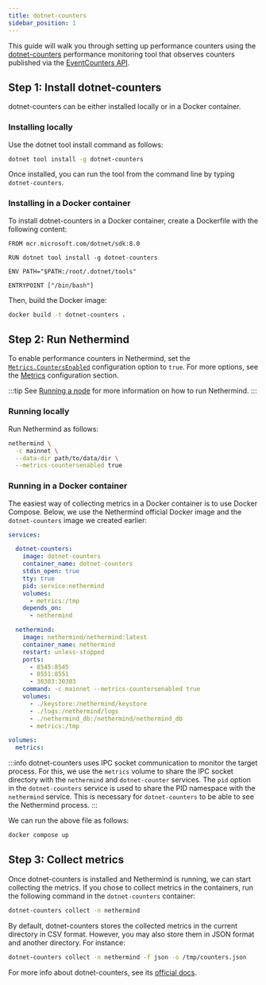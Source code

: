 ```yaml
---
title: dotnet-counters
sidebar_position: 1
---
```


This guide will walk you through setting up performance counters using the [dotnet-counters](https://learn.microsoft.com/en-us/dotnet/core/diagnostics/dotnet-counters) performance monitoring tool that observes counters published via the [EventCounters API](https://learn.microsoft.com/en-us/dotnet/api/system.diagnostics.tracing.eventcounter).

## Step 1: Install dotnet-counters

dotnet-counters can be either installed locally or in a Docker container.

### Installing locally

Use the dotnet tool install command as follows:

```bash
dotnet tool install -g dotnet-counters
```

Once installed, you can run the tool from the command line by typing `dotnet-counters`.


### Installing in a Docker container

To install dotnet-counters in a Docker container, create a Dockerfile with the following content:

```docker title="Dockerfile"
FROM mcr.microsoft.com/dotnet/sdk:8.0

RUN dotnet tool install -g dotnet-counters

ENV PATH="$PATH:/root/.dotnet/tools"

ENTRYPOINT ["/bin/bash"]
```

Then, build the Docker image:

```bash
docker build -t dotnet-counters .
```

## Step 2: Run Nethermind

To enable performance counters in Nethermind, set the [`Metrics.CountersEnabled`](../../fundamentals/configuration.md#metrics-countersenabled) configuration option to `true`. For more options, see the [Metrics](../../fundamentals/configuration.md#metrics) configuration section.

:::tip
See [Running a node](../../get-started/running-node/running-node.md) for more information on how to run Nethermind.
:::

### Running locally

Run Nethermind as follows:

```bash
nethermind \
  -c mainnet \
  --data-dir path/to/data/dir \
  --metrics-countersenabled true
```

### Running in a Docker container

The easiest way of collecting metrics in a Docker container is to use Docker Compose. Below, we use the Nethermind official Docker image and the `dotnet-counters` image we created earlier:

```yaml title="docker-compose.yml"
services:

  dotnet-counters:
    image: dotnet-counters
    container_name: dotnet-counters
    stdin_open: true
    tty: true
    pid: service:nethermind
    volumes:
      - metrics:/tmp
    depends_on:
      - nethermind

  nethermind:
    image: nethermind/nethermind:latest
    container_name: nethermind
    restart: unless-stopped
    ports:
      - 8545:8545
      - 8551:8551
      - 30303:30303
    command: -c mainnet --metrics-countersenabled true
    volumes:
      - ./keystore:/nethermind/keystore
      - ./logs:/nethermind/logs
      - ./nethermind_db:/nethermind/nethermind_db
      - metrics:/tmp

volumes:
  metrics:
```

:::info
dotnet-counters uses IPC socket communication to monitor the target process. For this, we use the `metrics` volume to share the IPC socket directory with the `nethermind` and `dotnet-counter` services. The `pid` option in the `dotnet-counters` service is used to share the PID namespace with the `nethermind` service. This is necessary for `dotnet-counters` to be able to see the Nethermind process.
:::

We can run the above file as follows:

```bash
docker compose up
```

## Step 3: Collect metrics

Once dotnet-counters is installed and Nethermind is running, we can start collecting the metrics. If you chose to collect metrics in the containers, run the following command in the `dotnet-counters` container:

```bash
dotnet-counters collect -n nethermind
```

By default, dotnet-counters stores the collected metrics in the current directory in CSV format. However, you may also store them in JSON format and another directory. For instance:

```bash
dotnet-counters collect -n nethermind -f json -o /tmp/counters.json
```

For more info about dotnet-counters, see its [official docs](https://learn.microsoft.com/en-us/dotnet/core/diagnostics/dotnet-counters).

